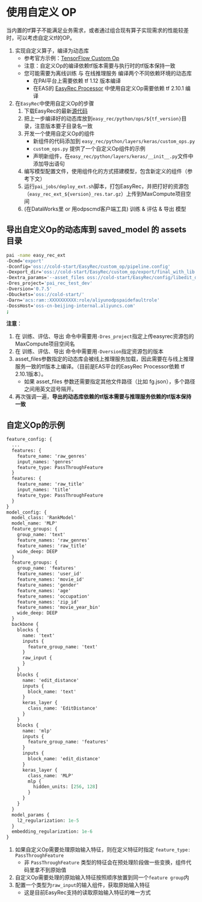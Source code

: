 # 使用自定义 OP

当内置的tf算子不能满足业务需求，或者通过组合现有算子实现需求的性能较差时，可以考虑自定义tf的OP。

1. 实现自定义算子，编译为动态库
    - 参考官方示例：[TensorFlow Custom Op](https://github.com/tensorflow/custom-op/)
    - 注意：自定义Op的编译依赖tf版本需要与执行时的tf版本保持一致
    - 您可能需要为离线训练 与 在线推理服务 编译两个不同依赖环境的动态库
      - 在PAI平台上需要依赖 tf 1.12 版本编译
      - 在EAS的 [EasyRec Processor](https://help.aliyun.com/zh/pai/user-guide/easyrec) 中使用自定义Op需要依赖 tf 2.10.1 编译
2. 在`EasyRec`中使用自定义Op的步骤
   1. 下载EasyRec的最新[源代码](https://github.com/alibaba/EasyRec)
   2. 把上一步编译好的动态库放到`easy_rec/python/ops/${tf_version}`目录，注意版本要子目录名一致
   3. 开发一个使用自定义Op的组件
      - 新组件的代码添加到 `easy_rec/python/layers/keras/custom_ops.py`
      - `custom_ops.py` 提供了一个自定义Op组件的示例
      - 声明新组件，在`easy_rec/python/layers/keras/__init__.py`文件中添加导出语句
   4. 编写模型配置文件，使用组件化的方式搭建模型，包含新定义的组件（参考下文）
   5. 运行`pai_jobs/deploy_ext.sh`脚本，打包EasyRec，并把打好的资源包（`easy_rec_ext_${version}_res.tar.gz`）上传到MaxCompute项目空间
   6. (在DataWorks里 or 用odpscmd客户端工具) 训练 & 评估 & 导出 模型
 
## 导出自定义Op的动态库到 saved_model 的 assets 目录

```bash
pai -name easy_rec_ext
-Dcmd='export'
-Dconfig='oss://cold-start/EasyRec/custom_op/pipeline.config'
-Dexport_dir='oss://cold-start/EasyRec/custom_op/export/final_with_lib'
-Dextra_params='--asset_files oss://cold-start/EasyRec/config/libedit_distance.so'
-Dres_project='pai_rec_test_dev'
-Dversion='0.7.5'
-Dbuckets='oss://cold-start/'
-Darn='acs:ram::XXXXXXXXXX:role/aliyunodpspaidefaultrole'
-DossHost='oss-cn-beijing-internal.aliyuncs.com'
;
```

**注意**：
1. 在 训练、评估、导出 命令中需要用`-Dres_project`指定上传easyrec资源包的MaxCompute项目空间名
2. 在 训练、评估、导出 命令中需要用`-Dversion`指定资源包的版本
3. asset_files参数指定的动态库会被线上推理服务加载，因此需要在与线上推理服务一致的tf版本上编译。（目前是EAS平台的EasyRec Processor依赖 tf 2.10.1版本）。
   - 如果 asset_files 参数还需要指定其他文件路径（比如 fg.json），多个路径之间用英文逗号隔开。
4. 再次强调一遍，**导出的动态库依赖的tf版本需要与推理服务依赖的tf版本保持一致**

## 自定义Op的示例

```protobuf
feature_config: {
  ...
  features: {
    feature_name: 'raw_genres'
    input_names: 'genres'
    feature_type: PassThroughFeature
  }
  features: {
    feature_name: 'raw_title'
    input_names: 'title'
    feature_type: PassThroughFeature
  }
} 
model_config: {
  model_class: 'RankModel'
  model_name: 'MLP'
  feature_groups: {
    group_name: 'text'
    feature_names: 'raw_genres'
    feature_names: 'raw_title'
    wide_deep: DEEP
  }
  feature_groups: {
    group_name: 'features'
    feature_names: 'user_id'
    feature_names: 'movie_id'
    feature_names: 'gender'
    feature_names: 'age'
    feature_names: 'occupation'
    feature_names: 'zip_id'
    feature_names: 'movie_year_bin'
    wide_deep: DEEP
  }
  backbone {
    blocks {
      name: 'text'
      inputs {
        feature_group_name: 'text'
      }
      raw_input {
      }
    }
    blocks {
      name: 'edit_distance'
      inputs {
        block_name: 'text'
      }
      keras_layer {
        class_name: 'EditDistance'
      }
    }
    blocks {
      name: 'mlp'
      inputs {
        feature_group_name: 'features'
      }
      inputs {
        block_name: 'edit_distance'
      }
      keras_layer {
        class_name: 'MLP'
        mlp {
          hidden_units: [256, 128]
        }
      }
    }
  }
  model_params {
    l2_regularization: 1e-5
  }
  embedding_regularization: 1e-6
}
```

1. 如果自定义Op需要处理原始输入特征，则在定义特征时指定 `feature_type: PassThroughFeature`
   - 非 `PassThroughFeature` 类型的特征会在预处理阶段做一些变换，组件代码里拿不到原始值
2. 自定义Op需要处理的原始输入特征按照顺序放置到同一个`feature group`内
3. 配置一个类型为`raw_input`的输入组件，获取原始输入特征
   - 这是目前EasyRec支持的读取原始输入特征的唯一方式
